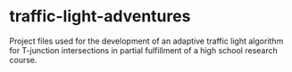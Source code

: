 # traffic-light-adventures
Project files used for the development of an adaptive traffic light algorithm for T-junction intersections in partial fulfillment of a high school research course.
